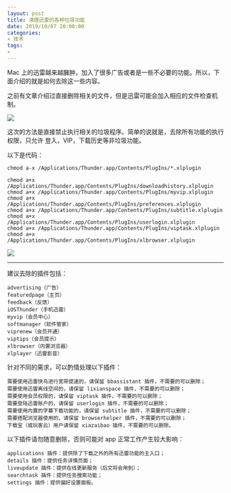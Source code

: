 ```yaml
---
layout: post
title: 清理迅雷的各种垃圾功能
date: 2019/10/07 20:00:00
categories:
- 技术
tags:
-
---
```


Mac 上的迅雷越来越臃肿，加入了很多广告或者是一些不必要的功能。所以，下面介绍的就是如何去除这一些内容。

之前有文章介绍过直接删除相关的文件，但是迅雷可能会加入相应的文件检查机制。

![](http://pics.naaln.com/blog/2019-10-07-143415.png-basicBlog)

这次的方法是直接禁止执行相关的垃圾程序。简单的说就是，去除所有功能的执行权限，只允许 登入，VIP，下载历史等非垃圾功能。

以下是代码：

```
chmod a-x /Applications/Thunder.app/Contents/PlugIns/*.xlplugin

chmod a+x /Applications/Thunder.app/Contents/PlugIns/downloadhistory.xlplugin
chmod a+x /Applications/Thunder.app/Contents/PlugIns/myvip.xlplugin
chmod a+x /Applications/Thunder.app/Contents/PlugIns/preferences.xlplugin
chmod a+x /Applications/Thunder.app/Contents/PlugIns/subtitle.xlplugin
chmod a+x /Applications/Thunder.app/Contents/PlugIns/userlogin.xlplugin
chmod a+x /Applications/Thunder.app/Contents/PlugIns/viptask.xlplugin
chmod a+x /Applications/Thunder.app/Contents/PlugIns/xlbrowser.xlplugin
```

![](http://pics.naaln.com/blog/2019-10-07-143241.jpg-basicBlog)

---

建议去除的插件包括：

```
advertising（广告）
featuredpage（主页）
feedback（反馈）
iOSThunder（手机迅雷）
myvip（会员中心）
softmanager（软件管家）
viprenew（会员开通）
viptips（会员提示）
xlbrowser（内置浏览器）
xlplayer（迅雷影音）
```

针对不同的需求，可以酌情处理以下插件：

```
需要使用迅雷快鸟进行宽带提速的，请保留 bbassistant 插件，不需要的可以删除；
需要使用迅雷离线空间的，请保留 lixianspace 插件，不需要的可以删除；
需要使用会员权限的，请保留 viptask 插件，不需要的可以删除；
需要登陆迅雷账户的，请保留 userlogin 插件，不需要的可以删除；
需要使用内置的字幕下载功能的，请保留 subtitle 插件，不需要的可以删除；
需要搭配浏览器使用的，请保留 browserhelper 插件，不需要的可以删除；
下载宝（或玩客云）用户请保留 xiazaibao 插件，不需要的可以删除。
```

以下插件请勿随意删除，否则可能对 app 正常工作产生较大影响：

```
applications 插件：提供除了下载之外的所有迅雷功能的主入口；
details 插件：提供任务详情页面；
liveupdate 插件：提供在线更新服务（后文将会用到）；
searchtask 插件：提供任务搜索功能；
settings 插件：提供偏好设置面板。
```
